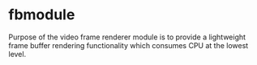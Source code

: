 fbmodule
========

Purpose of the video frame renderer module is to provide a lightweight frame buffer rendering functionality which consumes CPU at the lowest level.
